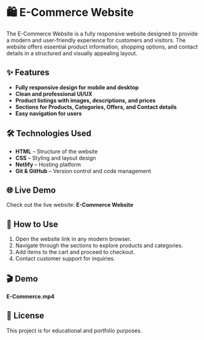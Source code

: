 # 🛍️ E-Commerce Website

The E-Commerce Website is a fully responsive website designed to provide a modern and user-friendly experience for customers and visitors. The website offers essential product information, shopping options, and contact details in a structured and visually appealing layout.

## ✨ Features
-  **Fully responsive design for mobile and desktop**
-  **Clean and professional UI/UX**
-  **Product listings with images, descriptions, and prices**
-  **Sections for Products, Categories, Offers, and Contact details**
-  **Easy navigation for users**

## 🛠️ Technologies Used
-  **HTML** – Structure of the website
-  **CSS** – Styling and layout design
-  **Netlify** – Hosting platform
-  **Git & GitHub** – Version control and code management

## 🌐 Live Demo
Check out the live website: **E-Commerce Website**

## 📌 How to Use
1.  Open the website link in any modern browser.
2.  Navigate through the sections to explore products and categories.
3.  Add items to the cart and proceed to checkout.
4.  Contact customer support for inquiries.

## 🎬 Demo
 **E-Commerce.mp4**

## 📄 License
This project is for educational and portfolio purposes.

